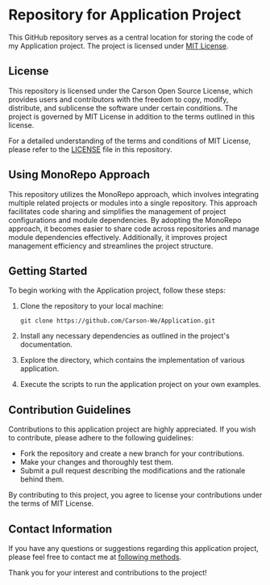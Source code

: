 # Repository for Application Project

This GitHub repository serves as a central location for storing the code of my Application project. The project is licensed under [MIT License](LICENSE).

## License

This repository is licensed under the Carson Open Source License, which provides users and contributors with the freedom to copy, modify, distribute, and sublicense the software under certain conditions. The project is governed by MIT License in addition to the terms outlined in this license.

For a detailed understanding of the terms and conditions of MIT License, please refer to the [LICENSE](LICENSE) file in this repository.

## Using MonoRepo Approach

This repository utilizes the MonoRepo approach, which involves integrating multiple related projects or modules into a single repository. This approach facilitates code sharing and simplifies the management of project configurations and module dependencies. By adopting the MonoRepo approach, it becomes easier to share code across repositories and manage module dependencies effectively. Additionally, it improves project management efficiency and streamlines the project structure.

## Getting Started

To begin working with the Application project, follow these steps:

1. Clone the repository to your local machine:

   `
   git clone https://github.com/Carson-We/Application.git
   `

2. Install any necessary dependencies as outlined in the project's documentation.

3. Explore the directory, which contains the implementation of various application.

4. Execute the scripts to run the application project on your own examples.

## Contribution Guidelines

Contributions to this application project are highly appreciated. If you wish to contribute, please adhere to the following guidelines:

- Fork the repository and create a new branch for your contributions.
- Make your changes and thoroughly test them.
- Submit a pull request describing the modifications and the rationale behind them.

By contributing to this project, you agree to license your contributions under the terms of MIT License.

## Contact Information

If you have any questions or suggestions regarding this application project, please feel free to contact me at [following methods](https://carson-we.github.io/Carson-We.github.io/contact.html).

Thank you for your interest and contributions to the project!
